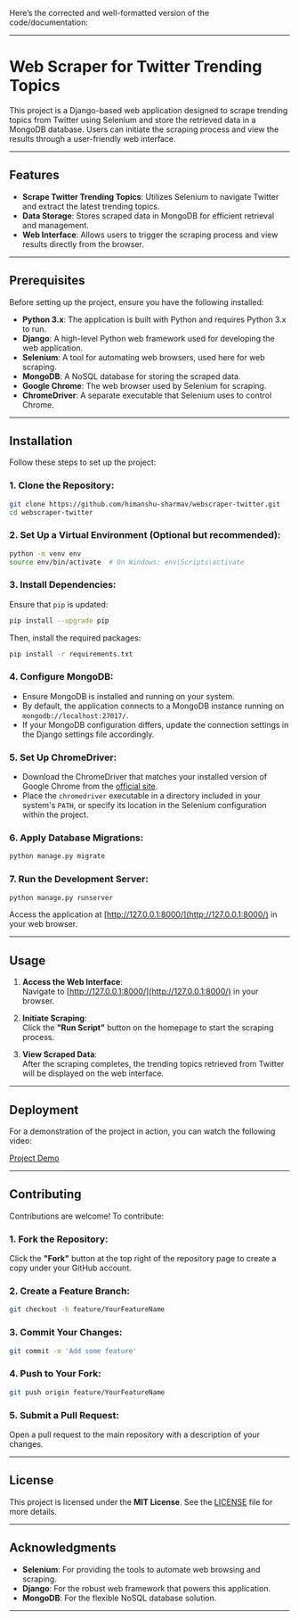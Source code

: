Here’s the corrected and well-formatted version of the code/documentation:

---

# Web Scraper for Twitter Trending Topics

This project is a Django-based web application designed to scrape trending topics from Twitter using Selenium and store the retrieved data in a MongoDB database. Users can initiate the scraping process and view the results through a user-friendly web interface.

---

## Features

- **Scrape Twitter Trending Topics**: Utilizes Selenium to navigate Twitter and extract the latest trending topics.  
- **Data Storage**: Stores scraped data in MongoDB for efficient retrieval and management.  
- **Web Interface**: Allows users to trigger the scraping process and view results directly from the browser.  

---

## Prerequisites

Before setting up the project, ensure you have the following installed:

- **Python 3.x**: The application is built with Python and requires Python 3.x to run.  
- **Django**: A high-level Python web framework used for developing the web application.  
- **Selenium**: A tool for automating web browsers, used here for web scraping.  
- **MongoDB**: A NoSQL database for storing the scraped data.  
- **Google Chrome**: The web browser used by Selenium for scraping.  
- **ChromeDriver**: A separate executable that Selenium uses to control Chrome.  

---

## Installation

Follow these steps to set up the project:

### 1. Clone the Repository:

```bash
git clone https://github.com/himanshu-sharmav/webscraper-twitter.git
cd webscraper-twitter
```

### 2. Set Up a Virtual Environment (Optional but recommended):

```bash
python -m venv env
source env/bin/activate  # On Windows: env\Scripts\activate
```

### 3. Install Dependencies:

Ensure that `pip` is updated:

```bash
pip install --upgrade pip
```

Then, install the required packages:

```bash
pip install -r requirements.txt
```

### 4. Configure MongoDB:

- Ensure MongoDB is installed and running on your system.  
- By default, the application connects to a MongoDB instance running on `mongodb://localhost:27017/`.  
- If your MongoDB configuration differs, update the connection settings in the Django settings file accordingly.  

### 5. Set Up ChromeDriver:

- Download the ChromeDriver that matches your installed version of Google Chrome from the [official site](https://sites.google.com/a/chromium.org/chromedriver/downloads).  
- Place the `chromedriver` executable in a directory included in your system's `PATH`, or specify its location in the Selenium configuration within the project.  

### 6. Apply Database Migrations:

```bash
python manage.py migrate
```

### 7. Run the Development Server:

```bash
python manage.py runserver
```

Access the application at [http://127.0.0.1:8000/](http://127.0.0.1:8000/) in your web browser.

---

## Usage

1. **Access the Web Interface**:  
   Navigate to [http://127.0.0.1:8000/](http://127.0.0.1:8000/) in your browser.

2. **Initiate Scraping**:  
   Click the **"Run Script"** button on the homepage to start the scraping process.

3. **View Scraped Data**:  
   After the scraping completes, the trending topics retrieved from Twitter will be displayed on the web interface.

---

## Deployment

For a demonstration of the project in action, you can watch the following video:  

[Project Demo](https://drive.google.com/file/d/1bzEPAM5mZzxwV3ARSUYztI29D7ZXsRwi/view?usp=sharing)

---

## Contributing

Contributions are welcome! To contribute:  

### 1. Fork the Repository:

Click the **"Fork"** button at the top right of the repository page to create a copy under your GitHub account.  

### 2. Create a Feature Branch:

```bash
git checkout -b feature/YourFeatureName
```

### 3. Commit Your Changes:

```bash
git commit -m 'Add some feature'
```

### 4. Push to Your Fork:

```bash
git push origin feature/YourFeatureName
```

### 5. Submit a Pull Request:

Open a pull request to the main repository with a description of your changes.

---

## License

This project is licensed under the **MIT License**. See the [LICENSE](https://github.com/himanshu-sharmav/webscraper-twitter/blob/main/LICENSE) file for more details.

---

## Acknowledgments

- **Selenium**: For providing the tools to automate web browsing and scraping.  
- **Django**: For the robust web framework that powers this application.  
- **MongoDB**: For the flexible NoSQL database solution.  

---
